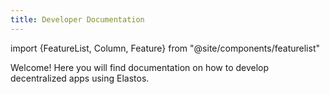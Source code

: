 ```yaml
---
title: Developer Documentation
---
```


import {FeatureList, Column, Feature} from "@site/components/featurelist"

Welcome! Here you will find documentation on how to develop decentralized apps using Elastos.

<FeatureList>
  <Column title="Build dApps" size="6">
    <Feature url="/develop/quick-start" title="Quick Start" subtitle="Spin-up your first dApp" image="hello.png" />
    <Feature url="/tutorials/welcome" title="Tutorials & Examples" subtitle="Check-out a library of examples" image="tutorials.png" />
    <Feature url="/develop/contracts/whatisacontract" title="Build a Contract" subtitle="Learn how to write smart contracts" image="smartcontract.png" />
  </Column>
  <Column title="Add Functionality" size="6">
    <Feature url="/develop/dids/create" title="Interact with DIDs" subtitle="Use DIDs for your dApps" image="user.png" />
    <Feature url="/develop/dids/issue" title="Issue Credentials" subtitle="Explore the utlity of veriable credentials" image="did-document.png" />
    <Feature url="/develop/hive/connect" title="Store User Data" subtitle="Learn how to access Hive data vaults using DIDs" image="hive-key.png" />
    <Feature url="/develop/analytics" title="Monitor Usage" subtitle="Learn how to use indexers" image="monitor.png" />
  </Column>
</FeatureList>
